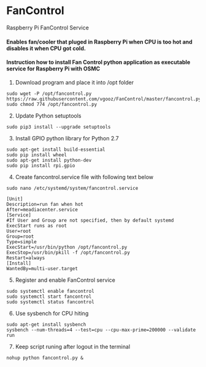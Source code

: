 # FanControl
Raspberry Pi FanControl Service

#### Enables fan/cooler that pluged in Raspberry Pi when CPU is too hot and disables it when CPU got cold.

#### Instruction how to install Fan Control python application as executable service for Raspberry Pi with OSMC

1. Download program and place it into /opt folder
```
sudo wget -P /opt/fancontrol.py https://raw.githubusercontent.com/vgooz/FanControl/master/fancontrol.py
sudo chmod 774 /opt/fancontrol.py
```
2. Update Python setuptools

`sudo pip3 install --upgrade setuptools`

3. Install GPIO python library for Python 2.7
```
sudo apt-get install build-essential
sudo pip install wheel
sudo apt-get install python-dev
sudo pip install rpi.gpio
```
4. Create fancontrol.service file with following text below

`sudo nano /etc/systemd/system/fancontrol.service`

```
[Unit]
Description=run fan when hot
After=meadiacenter.service
[Service]
#If User and Group are not specified, then by default systemd ExecStart runs as root
User=root
Group=root
Type=simple
ExecStart=/usr/bin/python /opt/fancontrol.py
ExecStop=/usr/bin/pkill -f /opt/fancontrol.py
Restart=always
[Install]
WantedBy=multi-user.target
```
5. Register and enable FanControl service
```
sudo systemctl enable fancontrol
sudo systemctl start fancontrol
sudo systemctl status fancontrol
```
6. Use sysbench for CPU hiting
```
sudo apt-get install sysbench
sysbench --num-threads=4 --test=cpu --cpu-max-prime=200000 --validate run
```
7. Keep script runing after logout in the terminal

`nohup python fancontrol.py &`
